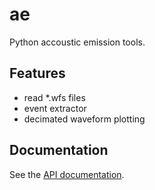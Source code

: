 ae
==

Python accoustic emission tools.

Features
--------

* read *.wfs files
* event extractor
* decimated waveform plotting

Documentation
-------------

See the [API documentation](http://jove1.github.io/ae/).
